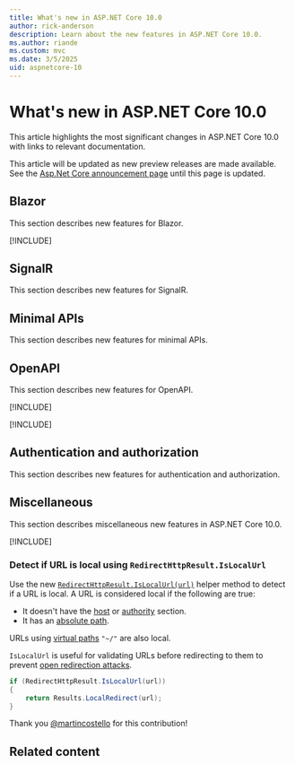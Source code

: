 ```yaml
---
title: What's new in ASP.NET Core 10.0
author: rick-anderson
description: Learn about the new features in ASP.NET Core 10.0.
ms.author: riande
ms.custom: mvc
ms.date: 3/5/2025
uid: aspnetcore-10
---
```

# What's new in ASP.NET Core 10.0

This article highlights the most significant changes in ASP.NET Core 10.0 with links to relevant documentation.

This article will be updated as new preview releases are made available. See the [Asp.Net Core announcement page](https://github.com/aspnet/announcements/issues?q=is%3Aopen+is%3Aissue+milestone%3A1.0.0-rc2) until this page is updated.

<!-- New content should be added to ~/aspnetcore-9/includes/newFeatureName.md files. This will help prevent merge conflicts in this file. -->

## Blazor

This section describes new features for Blazor.

[!INCLUDE[](~/release-notes/aspnetcore-10/includes/blazor.md)]

## SignalR

This section describes new features for SignalR.

## Minimal APIs

This section describes new features for minimal APIs.

## OpenAPI

This section describes new features for OpenAPI.

[!INCLUDE[](~/release-notes/aspnetcore-10/includes/openApi.md)]

[!INCLUDE[](~/release-notes/aspnetcore-10/includes/responseDescProducesResponseType.md)]

## Authentication and authorization

This section describes new features for authentication and authorization.

## Miscellaneous

This section describes miscellaneous new features in ASP.NET Core 10.0.

[!INCLUDE[](~/release-notes/aspnetcore-10/includes/testAppsTopLevel.md)]

### Detect if URL is local using `RedirectHttpResult.IsLocalUrl`

Use the new [`RedirectHttpResult.IsLocalUrl(url)`](https://source.dot.net/#Microsoft.AspNetCore.Http.Results/RedirectHttpResult.cs,c0ece2e6266cb369) helper method to detect if a URL is local. A URL is considered local if the following are true:

- It doesn't have the [host](https://developer.mozilla.org/docs/Web/API/URL/host) or [authority](https://developer.mozilla.org/docs/Web/URI/Authority) section.
- It has an [absolute path](https://developer.mozilla.org/docs/Learn_web_development/Howto/Web_mechanics/What_is_a_URL#absolute_urls_vs._relative_urls).

URLs using [virtual paths](/previous-versions/aspnet/ms178116(v=vs.100)) `"~/"` are also local.

`IsLocalUrl` is useful for validating URLs before redirecting to them to prevent [open redirection attacks](https://brightsec.com/blog/open-redirect-vulnerabilities/).

```csharp
if (RedirectHttpResult.IsLocalUrl(url))
{
    return Results.LocalRedirect(url);
}
```

Thank you [@martincostello](https://github.com/martincostello) for this contribution!

## Related content
